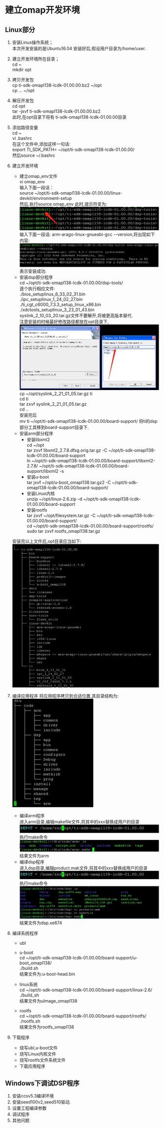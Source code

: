 # 建立omap开发环境

## Linux部分
1. 安装Linux操作系统；  
	本次开发安装的是Ubuntu16.04 安装好后,假设用户目录为/home/user.
2. 建立开发环境所在目录；   
	cd ~   
	mkdir opt
3. 拷贝开发包  
	cp ti-sdk-omapl138-lcdk-01.00.00.bz2 ~/opt  
	cp ... ~/opt 
4. 解压开发包   
	cd opt   
	tar -jxvf ti-sdk-omapl138-lcdk-01.00.00.bz2   
	此时,在opt目录下将有 ti-sdk-omapl138-lcdk-01.00.00目录
5. 添加路径变量   
	cd ~   
	vi .bashrc  
	在这个文件中,添加这样一句话:   
	export TI_SDK_PATH= ~/opt/ti-sdk-omapl138-lcdk-01.00.00/  
	然后source ~/.bashrc
6. 建立开发环境   
	- 建立omap_env文件   
		vi omap_env  
		输入下面一段话：  
		source ~/opt/ti-sdk-omapl138-lcdk-01.00.00/linux-devkit/environment-setup   
		然后,执行source omap_env 此时,提示符变为:   
		![](1.png)  
		 输入下面一段话: arm-arago-linux-gnueabi-gcc --version,将出现如下内容:   
		 ![](8.png)  
		表示安装成功.
	- 安装dsp部分程序  
		cd ~/opt/ti-sdk-omapl138-lcdk-01.00.00/dsp-tools/   
		逐个执行相应文件:  
		./bios_setuplinux_6_33_02_31.bin  
		./ipc_setuplinux_1_24_02_27.bin  
		./ti_cgt_c6000_7.3.3_setup_linux_x86.bin  
		./xdctools_setuplinux_3_23_01_43.bin  
		syslink_2_10_03_20.tar.gz文件不要解开,将被更高版本替代.  
		注意安装的时候最好修改路径都放在opt目录下,   
		![](6.png)   
		cp ~/opt/syslink_2_21_01_05.tar.gz ti   
		cd ti  
		tar zxvf syslink_2_21_01_05.tar.gz  
		cd ..  
		安装完后  
		mv ti ~/opt/ti-sdk-omapl138-lcdk-01.00.00/board-support/ 
		将ti的dsp部分工具移到board-support目录下.
	- 安装arm部分程序  
		- 安装libxml2  
			cd ~/opt  
			tar zxvf libxml2_2.7.8.dfsg.orig.tar.gz -C ~/opt/ti-sdk-omapl138-lcdk-01.00.00/board-support   
			ln ~/opt/ti-sdk-omapl138-lcdk-01.00.00/board-support/libxml2-2.7.8/ ~/opt/ti-sdk-omapl138-lcdk-01.00.00/board-support/libxml2 -s    
		- 安装u-boot  
			tar jxvf ~/opt/u-boot_omapl138.tar.gz2 -C ~/opt/ti-sdk-omapl138-lcdk-01.00.00/board-support/ 
		- 安装Linux内核  
			unzip ~/opt/linux-2.6.zip -d ~/opt/ti-sdk-omapl138-lcdk-01.00.00/board-support
		- 安装rootfs  
			tar zxvf ~/opt/filesystem.tar.gz -C ~/opt/ti-sdk-omapl138-lcdk-01.00.00/board-support/   
			cd ~/opt/ti-sdk-omapl138-lcdk-01.00.00/board-support/rootfs/ 
			sudo tar zxvf rootfs_omapl138.tar.gz  

	安装完以上文件后,opt目录应当如下:  
	![](14.png)
7. 编译应用程序
	将应用程序拷贝到合适位置,其目录结构为:  
	![](11.png)  
	- 编译arm程序  
		进入arm目录,编辑makefile文件,将其中的xxx替换成用户的目录  
		![](9.png)   
		执行make命令   
		![](12.png)  
		结果文件为arm    
	- 编译dsp程序  	
		进入dsp目录,编辑product.mak文件,将其中的xxx替换成用户的目录  
		![](9.png)  
		执行make命令   
		![](13.png)  
		结果文件为dsp.xe674
8. 编译系统程序
	- ubl
		
	- u-boot  
		cd ~/opt/ti-sdk-omapl138-lcdk-01.00.00/board-support/u-boot_omapl138/   
		./build.sh   
		结果文件为:u-boot-head.bin
	- linux系统  
		cd ~/opt/ti-sdk-omapl138-lcdk-01.00.00/board-support/linux-2.6/   
		./build_sh   
		结果文件为uImage_omapl138
	- rootfs  
		cd ~/opt/ti-sdk-omapl138-lcdk-01.00.00/board-support/rootfs/   
		./rootfs.sh  
		结果文件为rootfs_omapl138 
9. 下载程序
	- 烧写ubl,u-boot文件  
	- 烧写Linux内核文件  
	- 烧写rootfs文件系统文件  
	- 下载应用程序  

## Windows下调试DSP程序
1. 安装ccsv5.3编译环境 
2. 安装seed100v2,seed510驱动.
3. 设置工程编译参数
4. 调试程序
5. 其他问题

